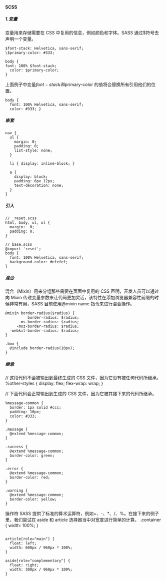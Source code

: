 #### SCSS

##### 1.变量

变量用来存储需要在 CSS 中复用的信息，例如颜色和字体。SASS 通过\$符号去声明一个变量。

```
$font-stack: Helvetica, sans-serif;
\$primary-color: #333;

body {
font: 100% $font-stack;
  color: $primary-color;
}
```

上面例子中变量$font-stack和$primary-color 的值将会替换所有引用他们的位置。

```
body {
  font: 100% Helvetica, sans-serif;
  color: #333; }
```

##### 嵌套

```
nav {
  ul {
    margin: 0;
    padding: 0;
    list-style: none;
  }

  li { display: inline-block; }

  a {
    display: block;
    padding: 6px 12px;
    text-decoration: none;
  }
}
```

##### 引入

```
// _reset.scss
html, body, ul, ol {
  margin:  0;
  padding: 0;
}

// base.scss
@import 'reset';
body {
  font: 100% Helvetica, sans-serif;
  background-color: #efefef;
}
```

##### 混合

混合（Mixin）用来分组那些需要在页面中复用的 CSS 声明，开发人员可以通过向 Mixin 传递变量参数来让代码更加灵活，该特性在添加浏览器兼容性前缀的时候非常有用，SASS 目前使用@mixin name 指令来进行混合操作。

```
@mixin border-radius($radius) {
          border-radius: $radius;
      -ms-border-radius: $radius;
     -moz-border-radius: $radius;
  -webkit-border-radius: $radius;
}

.box {
  @include border-radius(10px);
}
```

##### 继承

// 这段代码不会被输出到最终生成的 CSS 文件，因为它没有被任何代码所继承。
%other-styles {
display: flex;
flex-wrap: wrap;
}

// 下面代码会正常输出到生成的 CSS 文件，因为它被其接下来的代码所继承。

```
%message-common {
  border: 1px solid #ccc;
  padding: 10px;
  color: #333;
}

.message {
  @extend %message-common;
}

.success {
  @extend %message-common;
  border-color: green;
}

.error {
  @extend %message-common;
  border-color: red;
}

.warning {
  @extend %message-common;
  border-color: yellow;
}
```

操作符
SASS 提供了标准的算术运算符，例如+、-、\*、/、%。在接下来的例子里，我们尝试在 aside 和 article 选择器当中对宽度进行简单的计算。
.container { width: 100%; }

```

article[role="main"] {
  float: left;
  width: 600px / 960px * 100%;
}

aside[role="complementary"] {
  float: right;
  width: 300px / 960px * 100%;
}
```

